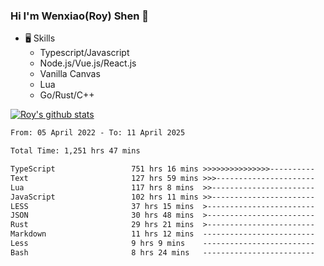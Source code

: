 ### Hi I'm Wenxiao(Roy) Shen 👋
- 🖥 Skills
  - Typescript/Javascript
  - Node.js/Vue.js/React.js
  - Vanilla Canvas
  - Lua
  - Go/Rust/C++

[![Roy's github stats](https://github-readme-stats.vercel.app/api?username=RoyShen12&show_icons=true&theme=radical&hide=prs,contribs)](https://github.com/anuraghazra/github-readme-stats)
<!--START_SECTION:waka-->

```txt
From: 05 April 2022 - To: 11 April 2025

Total Time: 1,251 hrs 47 mins

TypeScript                 751 hrs 16 mins >>>>>>>>>>>>>>>----------   59.64 %
Text                       127 hrs 59 mins >>>----------------------   10.16 %
Lua                        117 hrs 8 mins  >>-----------------------   09.30 %
JavaScript                 102 hrs 11 mins >>-----------------------   08.11 %
LESS                       37 hrs 15 mins  >------------------------   02.96 %
JSON                       30 hrs 48 mins  >------------------------   02.45 %
Rust                       29 hrs 21 mins  >------------------------   02.33 %
Markdown                   11 hrs 12 mins  -------------------------   00.89 %
Less                       9 hrs 9 mins    -------------------------   00.73 %
Bash                       8 hrs 24 mins   -------------------------   00.67 %
```

<!--END_SECTION:waka-->
